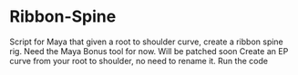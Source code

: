 # Ribbon-Spine
Script for Maya that given a root to shoulder curve, create a ribbon spine rig.
Need the Maya Bonus tool for now. Will be patched soon
Create an EP curve from your root to shoulder, no need to rename it.
Run the code
